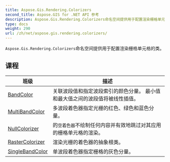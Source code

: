 ```yaml
---
title: Aspose.Gis.Rendering.Colorizers
second_title: Aspose.GIS for .NET API 参考
description: Aspose.Gis.Rendering.Colorizers命名空间提供用于配置渲染栅格单元格的类
type: docs
weight: 290
url: /zh/net/aspose.gis.rendering.colorizers/
---
```

`Aspose.Gis.Rendering.Colorizers`命名空间提供用于配置渲染栅格单元格的类。

## 课程

| 班级 | 描述 |
| --- | --- |
| [BandColor](./bandcolor/) | 关联波段值和指定波段索引的颜色分量。 最小值和最大值之间的波段值将被线性插值。 |
| [MultiBandColor](./multibandcolor/) | 多波段着色器指定光栅的红色、绿色和蓝色分量。 |
| [NullColorizer](./nullcolorizer/) | 的`空着色器`不绘制任何内容并有效地跳过对其应用的栅格单元格的渲染。 |
| [RasterColorizer](./rastercolorizer/) | 渲染光栅的着色器的抽象根类。 |
| [SingleBandColor](./singlebandcolor/) | 单波段着色器指定栅格的灰色分量。 |


